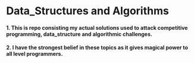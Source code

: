 Data_Structures and Algorithms  
==========================================
#### 1. This is repo consisting my actual solutions used to attack competitive programming, data_structure and algorithmic challenges.
#### 2. I have the strongest belief in these topics as it gives magical power to all level programmers.
